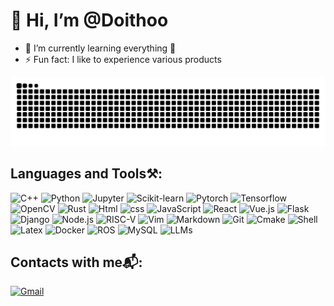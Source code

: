 # 👋 Hi, I’m @Doithoo
- 🌱 I’m currently learning everything 🤣
- ⚡ Fun fact: I like to experience various products

<!---
Doithoo/Doithoo is a ✨ special ✨ repository because its `README.md` (this file) appears on your GitHub profile.
You can click the Preview link to take a look at your changes.
--->

<picture>
  <source media="(prefers-color-scheme: dark)" srcset="https://raw.githubusercontent.com/Doithoo/Doithoo/output/github-contribution-grid-snake-dark.svg">
  <source media="(prefers-color-scheme: light)" srcset="https://raw.githubusercontent.com/Doithoo/Doithoo/output/github-contribution-grid-snake.svg">
  <img alt="github contribution grid snake animation" src="https://raw.githubusercontent.com/Doithoo/Doithoo/output/github-contribution-grid-snake.svg">
</picture>

## Languages and Tools⚒️:

![C++](https://img.shields.io/badge/C%2FC%2B%2B-00599C?style=flat&logo=cplusplus&logoColor=white)
![Python](https://img.shields.io/badge/Python-3776AB?style=flat&logo=python&logoColor=yellow)
![Jupyter](https://img.shields.io/badge/Jupyter-F37626?style=flat&logo=jupyter&logoColor=white)
![Scikit-learn](https://img.shields.io/badge/Scikit--learn-F7931E?style=flat&logo=scikitlearn&logoColor=white)
![Pytorch](https://img.shields.io/badge/Pytorch-EE4C2C?style=flat&logo=pytorch&logoColor=white)
![Tensorflow](https://img.shields.io/badge/Tensorflow-FF6F00?style=flat&logo=tensorflow&logoColor=white)
![OpenCV](https://img.shields.io/badge/OpenCV-5C3EE8?style=flat&logo=opencv&logoColor=white)
![Rust](https://img.shields.io/badge/Rust-black?style=flat&logo=rust&logoColor=white)
![Html](https://img.shields.io/badge/HTML-E34F26?style=flat&logo=html5&logoColor=white)
![css](https://img.shields.io/badge/CSS-1572B6?style=flat&logo=css3&logoColor=white)
![JavaScript](https://img.shields.io/badge/JavaScript-F7DF1E?style=flat&logo=javascript&logoColor=white)
![React](https://img.shields.io/badge/-React-000?&logo=React)
![Vue.js](https://img.shields.io/badge/-Vue.js-000?&logo=Vue.js)
![Flask](https://img.shields.io/badge/-Flask-000?&logo=Flask)
![Django](https://img.shields.io/badge/-Django-000?&logo=Django)
![Node.js](https://img.shields.io/badge/-Node.js-000?&logo=node.js)
![RISC-V](https://img.shields.io/badge/RISC--V-283272?style=flat&logo=riscv&logoColor=yellow)
![Vim](https://img.shields.io/badge/Vim-019733?style=flat&logo=vim&logoColor=white)
![Markdown](https://img.shields.io/badge/Markdown-black?style=flat&logo=markdown&logoColor=white)
![Git](https://img.shields.io/badge/Git-F05032?style=flat&logo=git&logoColor=white)
![Cmake](https://img.shields.io/badge/CMake-064F8C?style=flat&logo=cmake&logoColor=white)
![Shell](https://img.shields.io/badge/Shell-FFD500?style=flat&logo=shell&logoColor=black)
![Latex](https://img.shields.io/badge/LaTeX-008080?style=flat&logo=latex&logoColor=white)
![Docker](https://img.shields.io/badge/Docker-2496ED?style=flat&logo=docker&logoColor=white)
![ROS](https://img.shields.io/badge/ROS-22314E?style=flat&logo=ros&logoColor=white)
![MySQL](https://img.shields.io/badge/MySQL-4479A1?style=flat&logo=mysql&logoColor=black)
![LLMs](https://img.shields.io/badge/LLMs-10B146?style=flat&logo=lmms&logoColor=white)

## Contacts with me📬:

[![Gmail](https://img.shields.io/badge/Gmail-d14836?style=flat&logo=Gmail&logoColor=white&link=mailto:yashowhoo@gmail.com)](mailto:yashowhoo@gmail.com)
